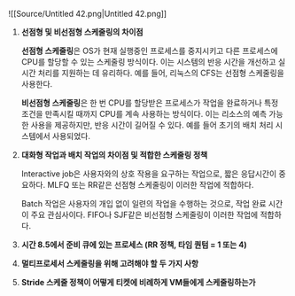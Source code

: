 ![[Source/Untitled 42.png|Untitled 42.png]]
1. **선점형 및 비선점형 스케줄링의 차이점**
    
    **선점형 스케줄링**은 OS가 현재 실행중인 프로세스를 중지시키고 다른 프로세스에 CPU를 할당할 수 있는 스케줄링 방식이다. 이는 시스템의 반응 시간을 개선하고 실시간 처리를 지원하는 데 유리하다. 예를 들어, 리눅스의 CFS는 선점형 스케줄링을 사용한다.
    
    **비선점형 스케줄링**은 한 번 CPU를 할당받은 프로세스가 작업을 완료하거나 특정 조건을 만족시킬 때까지 CPU를 계속 사용하는 방식이다. 이는 리소스의 예측 가능한 사용을 제공하지만, 반응 시간이 길어질 수 있다. 예를 들어 초기의 배치 처리 시스템에서 사용되었다.
    
      
    
2. **대화형 작업과 배치 작업의 차이점 및 적합한 스케줄링 정책**
    
    Interactive job은 사용자와의 상호 작용을 요구하는 작업으로, 짧은 응답시간이 중요하다. MLFQ 또는 RR같은 선점형 스케줄링이 이러한 작업에 적합하다.
    
    Batch 작업은 사용자의 개입 없이 일련의 작업을 수행하는 것으로, 작업 완료 시간이 주요 관심사이다. FIFO나 SJF같은 비선점형 스케줄링이 이러한 작업에 적합하다.
    
      
    
3. **시간 8.5에서 준비 큐에 있는 프로세스 (RR 정책, 타임 퀀텀 = 1 또는 4)**
4. **멀티프로세서 스케줄링을 위해 고려해야 할 두 가지 사항**
5. **Stride 스케줄 정책이 어떻게 티켓에 비례하게 VM들에게 스케줄링하는가**
